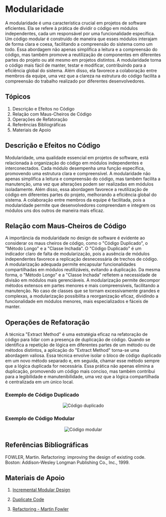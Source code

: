 # Modularidade

A modularidade é uma característica crucial em projetos de software eficientes. Ela se refere à prática de dividir o código em módulos independentes, cada um responsável por uma funcionalidade específica. Um código modular é construído de maneira que esses módulos interajam de forma clara e coesa, facilitando a compreensão do sistema como um todo. Essa abordagem não apenas simplifica a leitura e a compreensão do código, mas também promove a reutilização de componentes em diferentes partes do projeto ou até mesmo em projetos distintos. A modularidade torna o código mais fácil de manter, testar e modificar, contribuindo para a eficiência global do sistema. Além disso, ela favorece a colaboração entre membros da equipe, uma vez que a clareza na estrutura do código facilita a compreensão do trabalho realizado por diferentes desenvolvedores.

## Tópicos

1. Descrição e Efeitos no Código
2. Relação com Maus-Cheiros de Código
3. Operações de Refatoração
4. Referências Bibliográficas
5. Materiais de Apoio

## Descrição e Efeitos no Código

Modularidade, uma qualidade essencial em projetos de software, está relacionada à organização do código em módulos independentes e interconectados. Cada módulo desempenha uma função específica, promovendo uma estrutura clara e compreensível. A modularidade não apenas simplifica a leitura e compreensão do código, mas também facilita a manutenção, uma vez que alterações podem ser realizadas em módulos isoladamente. Além disso, essa abordagem favorece a reutilização de código em diferentes partes do projeto, melhorando a eficiência global do sistema. A colaboração entre membros da equipe é facilitada, pois a modularidade permite que desenvolvedores compreendam e integrem os módulos uns dos outros de maneira mais eficaz.

## Relação com Maus-Cheiros de Código

A importância da modularidade no design de software é evidente ao considerar os maus cheiros de código, como o "Código Duplicado", o "Método Longo" e a "Classe Inchada". O "Código Duplicado" é um indicador claro de falta de modularização, pois a ausência de módulos independentes favorece a replicação desnecessária de trechos de código. A modularização adequada permite encapsular funcionalidades compartilhadas em módulos reutilizáveis, evitando a duplicação. Da mesma forma, o "Método Longo" e a "Classe Inchada" refletem a necessidade de divisão em módulos mais gerenciáveis. A modularização permite decompor métodos extensos em partes menores e mais compreensíveis, facilitando a manutenção. No caso de classes que se tornam excessivamente grandes e complexas, a modularização possibilita a reorganização eficaz, dividindo a funcionalidade em módulos menores, mais especializados e fáceis de manter.

## Operações de Refatoração

A técnica "Extract Method" é uma estratégia eficaz na refatoração de código para lidar com a presença de duplicação de código. Quando se identifica a repetição de lógica em diferentes partes de um método ou de métodos distintos, a aplicação do "Extract Method" torna-se uma abordagem valiosa. Essa técnica envolve isolar o bloco de código duplicado em um novo método separado e, em seguida, chamar esse método sempre que a lógica duplicada for necessária. Essa prática não apenas elimina a duplicação, promovendo um código mais conciso, mas também contribui para a legibilidade e manutenibilidade, uma vez que a lógica compartilhada é centralizada em um único local.

### Exemplo de Código Duplicado
<div align="center">

![Código duplicado](./img/modular/modularidade.png)

</div>

### Exemplo de Código Modular

<div align="center">

![Código modular](./img/modular/modularidade.png)

</div>


## Referências Bibliográficas

FOWLER, Martin. Refactoring: improving the design of existing code. Boston: Addison-Wesley Longman Publishing Co., Inc., 1999.

## Materiais de Apoio

1. [Incremental Modular Design](https://www.interaction-design.org/literature/topics/incremental-modular-design)

2. [Duplicate Code](https://refactoring.guru/pt-br/smells/duplicate-code)

3. [Refactoring - Martin Fowler](https://martinfowler.com/books/refactoring.html)
